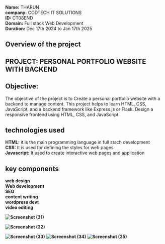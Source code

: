 **Name:** THARUN <br>
**company:** CODTECH IT SOLUTIONS<br>
**ID:** CT08END<br>
**Domain:** Full stack Web Development<br>
**Duration:** Dec 17th 2024 to Jan 17th 2025<br>
## Overview of the project
## PROJECT: PERSONAL PORTFOLIO WEBSITE WITH BACKEND
## Objective: 
 The objective of the project is to Create a personal portfolio website with a backend to manage content. This
project helps to learn HTML, CSS, JavaScript, and a backend framework like
Express.js or Flask. Design a responsive frontend using HTML, CSS, and
JavaScript.
## technologies used
**HTML:** it is the main programming language in full stach development <br>
**CSS:** It is used for defining the styles for web pages <br>
**Javascript:** It used to create interactive web pages and application<br>
## key components 
**web design**<br>
**Web development**<br>
**SEO**<br>
**content writing**<br>
**wordpress devt**<br>
**video editing**<br>

**![Screenshot (31)](https://github.com/user-attachments/assets/2e70e3be-b14d-49b3-afa2-d63a89e35d1d)** 

**![Screenshot (32)](https://github.com/user-attachments/assets/c872b520-ded7-4e2c-b35c-0f88cf712987)** 

**![Screenshot (33)](https://github.com/user-attachments/assets/0c996e25-9fd4-4529-92d3-34de031925c8)**
**![Screenshot (34)](https://github.com/user-attachments/assets/1b5e8359-1f83-43c7-ab8e-b2e0e382bfe4)**
**![Screenshot (35)](https://github.com/user-attachments/assets/4baf9204-b29d-47fb-a5a9-c154a7f10db0)**
